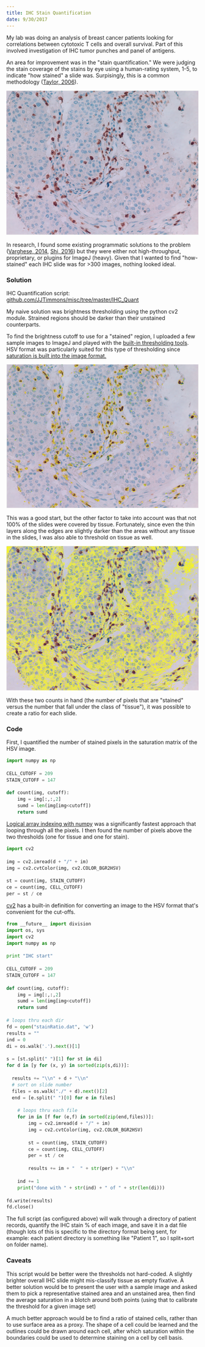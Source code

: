 ```yaml
---
title: IHC Stain Quantification
date: 9/30/2017
---
```


My lab was doing an analysis of breast cancer patients looking for correlations between cytotoxic T cells and overall survival. Part of this involved investigation of IHC tumor punches and panel of antigens.

An area for improvement was in the "stain quantification." We were judging the stain coverage of the stains by eye using a human-rating system, 1-5, to indicate "how stained" a slide was. Surpisingly, this is a common methodology ([Taylor, 2006](http://onlinelibrary.wiley.com/doi/10.1111/j.1365-2559.2006.02513.x/full)).

![Unstained IHC slide](1.png "Unstained IHC slide")

In research, I found some existing programmatic solutions to the problem ([Varghese, 2014](http://journals.plos.org/plosone/article?id=10.1371/journal.pone.0096801), [Shi, 2016](https://www.nature.com/articles/srep32127)) but they were either not high-throughput, proprietary, or plugins for ImageJ (heavy). Given that I wanted to find "how-stained" each IHC slide was for >300 images, nothing looked ideal.

### Solution

IHC Quantification script:
[github.com/JJTimmons/misc/tree/master/IHC_Quant](https://github.com/JJTimmons/misc/tree/master/IHC_Quant)

My naive solution was brightness thresholding using the python cv2 module. Strained regions should be darker than their unstained counterparts.

To find the brightness cutoff to use for a "stained" region, I uploaded a few sample images to ImageJ and played with the [built-in thresholding tools](https://www.unige.ch/medecine/bioimaging/files/1914/1208/6000/Quantification.pdf). HSV format was particularly suited for this type of thresholding since [saturation is built into the image format.](https://en.wikipedia.org/wiki/HSL_and_HSV#Saturation)

![Stained immune cells IHC Slide](2.png "Stained cytotoxic cells")

This was a good start, but the other factor to take into account was that not 100% of the slides were covered by tissue. Fortunately, since even the thin layers along the edges are slightly darker than the areas without any tissue in the slides, I was also able to threshold on tissue as well.

![Stained tissue](3.png "Stained tissue -- total area")

With these two counts in hand (the number of pixels that are "stained" versus the number that fall under the class of "tissue"), it was possible to create a ratio for each slide.

### Code

First, I quantified the number of stained pixels in the saturation matrix of the HSV image.

```python
import numpy as np

CELL_CUTOFF = 209
STAIN_CUTOFF = 147

def count(img, cutoff):
	img = img[:,:,2]
	sumd = len(img[img<cutoff])
	return sumd
```

[Logical array indexing with numpy](https://docs.scipy.org/doc/numpy-1.13.0/reference/arrays.indexing.html) was a significantly fastest approach that looping through all the pixels. I then found the number of pixels above the two thresholds (one for tissue and one for stain).

```python
import cv2

img = cv2.imread(d + "/" + im)
img = cv2.cvtColor(img, cv2.COLOR_BGR2HSV)

st = count(img, STAIN_CUTOFF)
ce = count(img, CELL_CUTOFF)
per = st / ce
```

[cv2](http://opencv-python-tutroals.readthedocs.io/en/latest/index.html) has a built-in definition for converting an image to the HSV format that's convenient for the cut-offs.

```python
from __future__ import division
import os, sys
import cv2
import numpy as np

print "IHC start"

CELL_CUTOFF = 209
STAIN_CUTOFF = 147

def count(img, cutoff):
	img = img[:,:,2]
	sumd = len(img[img<cutoff])
	return sumd

# loops thru each dir
fd = open("stainRatio.dat", 'w')
results = ""
ind = 0
di = os.walk('.').next()[1]

s = [st.split(" ")[1] for st in di]
for d in [y for (x, y) in sorted(zip(s,di))]:

  results += "\\n" + d + "\\n"
  # sort on slide number
  files = os.walk("./" + d).next()[2]
  end = [e.split(" ")[0] for e in files]

	# loops thru each file
	for im in [f for (e,f) in sorted(zip(end,files))]:
		img = cv2.imread(d + "/" + im)
		img = cv2.cvtColor(img, cv2.COLOR_BGR2HSV)

		st = count(img, STAIN_CUTOFF)
		ce = count(img, CELL_CUTOFF)
		per = st / ce

		results += im + "  " + str(per) + "\\n"

	ind += 1
	print("done with " + str(ind) + " of " + str(len(di)))

fd.write(results)
fd.close()
```

The full script (as configured above) will walk through a directory of patient records, quantify the IHC stain % of each image, and save it in a dat file (though lots of this is specific to the directory format being sent, for example: each patient directory is something like "Patient 1", so I split+sort on folder name).

### Caveats

This script would be better were the thresholds not hard-coded. A slightly brighter overall IHC slide might mis-classify tissue as empty fixative. A better solution would be to present the user with a sample image and asked them to pick a representative stained area and an unstained area, then find the average saturation in a blotch around both points (using that to calibrate the threshold for a given image set)

A much better approach would be to find a ratio of stained cells, rather than to use surface area as a proxy. The shape of a cell could be learned and the outlines could be drawn around each cell, after which saturation within the boundaries could be used to determine staining on a cell by cell basis.
